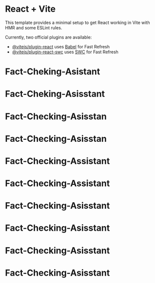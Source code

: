 # React + Vite

This template provides a minimal setup to get React working in Vite with HMR and some ESLint rules.

Currently, two official plugins are available:

- [@vitejs/plugin-react](https://github.com/vitejs/vite-plugin-react/blob/main/packages/plugin-react/README.md) uses [Babel](https://babeljs.io/) for Fast Refresh
- [@vitejs/plugin-react-swc](https://github.com/vitejs/vite-plugin-react-swc) uses [SWC](https://swc.rs/) for Fast Refresh
# Fact-Cheking-Asistant
# Fact-Cheking-Asisstant
# Fact-Checking-Asisstan
# Fact-Checking-Asisstan
# Fact-Checking-Assistant
# Fact-Checking-Assistant
# Fact-Checking-Asisstant
# Fact-Checking-Asisstant
# Fact-Checking-Asisstant
# Fact-Checking-Asisstant
